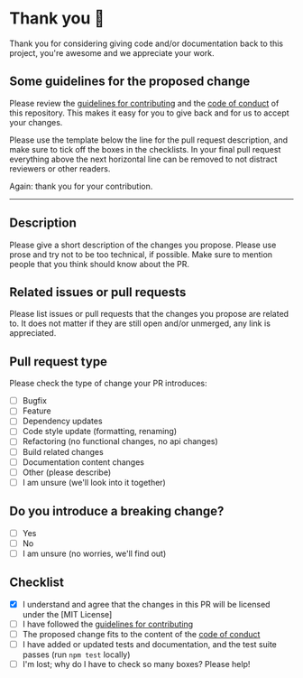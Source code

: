# Thank you 💞

Thank you for considering giving code and/or documentation back to this project, you're awesome and we appreciate your work.

## Some guidelines for the proposed change

Please review the [guidelines for contributing](https://github.com/hslayers/hslayers-ng/blob/master/CONTRIBUTING.md) and the [code of conduct](https://github.com/hslayers/hslayers-ng/blob/master/CODE_OF_CONDUCT.md) of this repository. This makes it easy for you to give back and for us to accept your changes.

Please use the template below the line for the pull request description, and make sure to tick off the boxes in the checklists. In your final pull request everything above the next horizontal line can be removed to not distract reviewers or other readers.

Again: thank you for your contribution.

<!-- You can remove everything above this line, and also the line itself -->

------------

## Description

Please give a short description of the changes you propose. Please use prose and try not to be too technical, if possible. Make sure to mention people that you think should know about the PR.

## Related issues or pull requests

Please list issues or pull requests that the changes you propose are related to. It does not matter if they are still open and/or unmerged, any link is appreciated.

## Pull request type

Please check the type of change your PR introduces:

<!-- put an x between the square brackets to check an item, like so: [x] -->

- [ ] Bugfix
- [ ] Feature
- [ ] Dependency updates
- [ ] Code style update (formatting, renaming)
- [ ] Refactoring (no functional changes, no api changes)
- [ ] Build related changes
- [ ] Documentation content changes
- [ ] Other (please describe)
- [ ] I am unsure (we'll look into it together)

## Do you introduce a breaking change?

- [ ] Yes
- [ ] No
- [ ] I am unsure (no worries, we'll find out)

## Checklist

- [x] I understand and agree that the changes in this PR will be licensed under the [MIT License]
- [ ] I have followed the [guidelines for contributing](https://github.com/hslayers/hslayers-ng/blob/master/CONTRIBUTING.md)
- [ ] The proposed change fits to the content of the [code of conduct](https://github.com/hslayers/hslayers-ng/blob/master/CODE_OF_CONDUCT.md)
- [ ] I have added or updated tests and documentation, and the test suite passes (run `npm test` locally)
- [ ] I'm lost; why do I have to check so many boxes? Please help!
